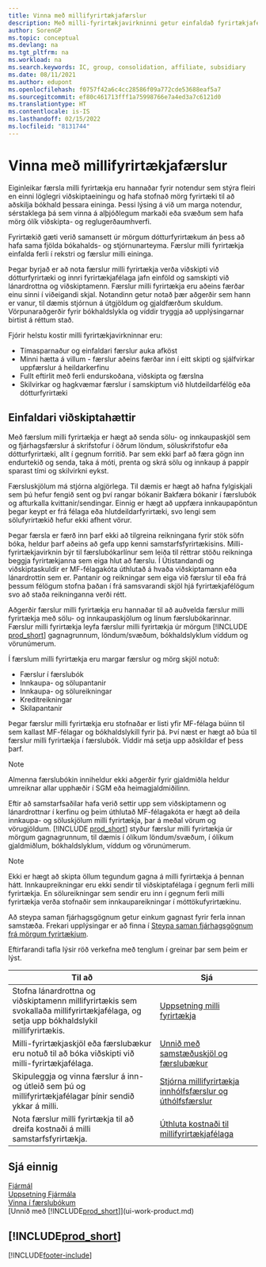 ```yaml
---
title: Vinna með millifyrirtækjafærslur
description: Með milli-fyrirtækjavirkninni getur einfaldað fyrirtækjaferli og færslur á milli dótturfyrirtækja innan sama fyrirtækis.
author: SorenGP
ms.topic: conceptual
ms.devlang: na
ms.tgt_pltfrm: na
ms.workload: na
ms.search.keywords: IC, group, consolidation, affiliate, subsidiary
ms.date: 08/11/2021
ms.author: edupont
ms.openlocfilehash: f0757f42a6c4cc28586f09a772cde53688eaf5a7
ms.sourcegitcommit: ef80c461713fff1a75998766e7a4ed3a7c6121d0
ms.translationtype: HT
ms.contentlocale: is-IS
ms.lasthandoff: 02/15/2022
ms.locfileid: "8131744"
---
```

# <a name="managing-intercompany-transactions"></a>Vinna með millifyrirtækjafærslur

Eiginleikar færsla milli fyrirtækja eru hannaðar fyrir notendur sem stýra fleiri en einni löglegri viðskiptaeiningu og hafa stofnað mörg fyrirtæki til að aðskilja bókhald þessara eininga. Þessi lýsing á við um marga notendur, sérstaklega þá sem vinna á alþjóðlegum markaði eða svæðum sem hafa mörg ólík viðskipta- og reglugerðaumhverfi.

Fyrirtækið gæti verið samansett úr mörgum dótturfyrirtækum án þess að hafa sama fjölda bókahalds- og stjórnunarteyma. Færslur milli fyrirtækja einfalda ferli í rekstri og færslur milli eininga.

Þegar byrjað er að nota færslur milli fyrirtækja verða viðskipti við dótturfyrirtæki og innri fyrirtækjafélaga jafn einföld og samskipti við lánardrottna og viðskiptamenn. Færslur milli fyrirtækja eru aðeins færðar einu sinni í viðeigandi skjal. Notandinn getur notað þær aðgerðir sem hann er vanur, til dæmis stjórnun á útgjöldum og gjaldfærðum skuldum. Vörpunaraðgerðir fyrir bókhaldslykla og víddir tryggja að upplýsingarnar birtist á réttum stað.  

Fjórir helstu kostir milli fyrirtækjavirkninnar eru:  

- Tímasparnaður og einfaldari færslur auka afköst  
- Minni hætta á villum - færslur aðeins færðar inn í eitt skipti og sjálfvirkar uppfærslur á heildarkerfinu  
- Fullt eftirlit með ferli endurskoðana, viðskipta og færslna  
- Skilvirkar og hagkvæmar færslur í samskiptum við hlutdeildarfélög eða dótturfyrirtæki  

## <a name="streamlining-the-flow-of-business-activities"></a>Einfaldari viðskiptahættir  

Með færslum milli fyrirtækja er hægt að senda sölu- og innkaupaskjöl sem og fjárhagsfærslur á skrifstofur í öðrum löndum, söluskrifstofur eða dótturfyrirtæki, allt í gegnum forritið. Þar sem ekki þarf að færa gögn inn endurtekið og senda, taka á móti, prenta og skrá sölu og innkaup á pappír sparast tími og skilvirkni eykst.  

Færsluskjölum má stjórna algjörlega. Til dæmis er hægt að hafna fylgiskjali sem þú hefur fengið sent og því rangar bókanir Bakfæra bókanir í færslubók og afturkalla kvittanir/sendingar. Einnig er hægt að uppfæra innkaupapöntun þegar keypt er frá félaga eða hlutdeildarfyrirtæki, svo lengi sem sölufyrirtækið hefur ekki afhent vörur.  

Þegar færsla er færð inn þarf ekki að tilgreina reikningana fyrir stök söfn bóka, heldur þarf aðeins að gefa upp kenni samstarfsfyrirtækisins. Milli-fyrirtækjavirknin býr til færslubókarlínur sem leiða til réttrar stöðu reikninga beggja fyrirtækjanna sem eiga hlut að færslu. Í Útistandandi og viðskiptaskuldir er MF-félagakóta úthlutað á hvaða viðskiptamann eða lánardrottin sem er. Pantanir og reikningar sem eiga við færslur til eða frá þessum félögum stofna þaðan í frá samsvarandi skjöl hjá fyrirtækjafélögum svo að staða reikninganna verði rétt.  

Aðgerðir færslur milli fyrirtækja eru hannaðar til að auðvelda færslur milli fyrirtækja með sölu- og innkaupaskjölum og línum færslubókarinnar. Færslur milli fyrirtækja leyfa færslur milli fyrirtækja úr mörgum [!INCLUDE [prod_short](includes/prod_short.md)] gagnagrunnum, löndum/svæðum, bókhaldslyklum víddum og vörunúmerum.  

Í færslum milli fyrirtækja eru margar færslur og mörg skjöl notuð:  

- Færslur í færslubók
- Innkaupa- og sölupantanir
- Innkaupa- og sölureikningar
- Kreditreikningar
- Skilapantanir

Þegar færslur milli fyrirtækja eru stofnaðar er listi yfir MF-félaga búinn til sem kallast MF-félagar og bókhaldslykill fyrir þá. Því næst er hægt að búa til færslur milli fyrirtækja í færslubók. Víddir má setja upp aðskildar ef þess þarf.  

> [!NOTE]
> Almenna færslubókin inniheldur ekki aðgerðir fyrir gjaldmiðla heldur umreiknar allar upphæðir í SGM eða heimagjaldmiðilinn.

Eftir að samstarfsaðilar hafa verið settir upp sem viðskiptamenn og lánardrottnar í kerfinu og þeim úthlutað MF-félagakóta er hægt að deila innkaupa- og söluskjölum milli fyrirtækja, þar á meðal vörum og vörugjöldum. [!INCLUDE [prod_short](includes/prod_short.md)] styður færslur milli fyrirtækja úr mörgum gagnagrunnum, til dæmis í ólíkum löndum/svæðum, í ólíkum gjaldmiðlum, bókhaldslyklum, víddum og vörunúmerum.  

> [!NOTE]
> Ekki er hægt að skipta öllum tegundum gagna á milli fyrirtækja á þennan hátt. Innkaupreikningar eru ekki sendir til viðskiptafélaga í gegnum ferli milli fyrirtækja. En sölureikningar sem sendir eru inn í gegnum ferli milli fyrirtækja verða stofnaðir sem innkaupareikningar í móttökufyrirtækinu.

Að steypa saman fjárhagsgögnum getur einkum gagnast fyrir ferla innan samstæða. Frekari upplýsingar er að finna í [Steypa saman fjárhagsgögnum frá mörgum fyrirtækjum](finance-consolidated-company-reporting.md).

Eftirfarandi tafla lýsir röð verkefna með tenglum í greinar þar sem þeim er lýst.

|Til að |Sjá|
|---|---|
|Stofna lánardrottna og viðskiptamenn millifyrirtækis sem svokallaða millifyrirtækjafélaga, og setja upp bókhaldslykil millifyrirtækis.|[Uppsetning milli fyrirtækja](intercompany-how-setup.md)|
|Milli-fyrirtækjaskjöl eða færslubækur eru notuð til að bóka viðskipti við milli-fyrirtækjafélaga.|[Unnið með samstæðuskjöl og færslubækur](intercompany-how-work-documents-journals.md)|
|Skipuleggja og vinna færslur á inn- og útleið sem þú og millifyrirtækjafélagar þínir sendið ykkar á milli.|[Stjórna millifyrirtækja innhólfsfærslur og úthólfsfærslur](intercompany-how-manage-intercompany-inbox.md)|
|Nota færslur milli fyrirtækja til að dreifa kostnaði á milli samstarfsfyrirtækja.|[Úthluta kostnaði til millifyrirtækjafélaga](intercompany-allocate-costs.md)|

## <a name="see-also"></a>Sjá einnig

[Fjármál](finance.md)  
[Uppsetning Fjármála](finance-setup-finance.md)  
[Vinna í færslubókum](ui-work-general-journals.md)  
[Unnið með [!INCLUDE[prod_short](includes/prod_short.md)]](ui-work-product.md)

## [!INCLUDE[prod_short](includes/free_trial_md.md)]  


[!INCLUDE[footer-include](includes/footer-banner.md)]
